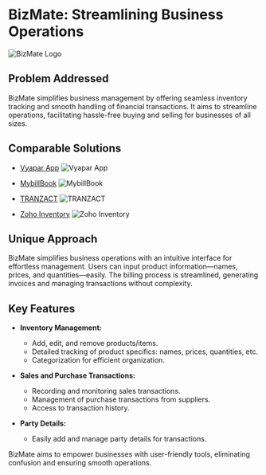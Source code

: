 # BizMate: Streamlining Business Operations

![BizMate Logo](https://github.com/prokrishpatel/full_stack/assets/99180924/803facb5-81bf-44df-add5-cdbc628e2721)

## Problem Addressed

BizMate simplifies business management by offering seamless inventory tracking and smooth handling of financial transactions. It aims to streamline operations, facilitating hassle-free buying and selling for businesses of all sizes.

## Comparable Solutions

- [Vyapar App](https://vyaparapp.in/)
  ![Vyapar App](https://github.com/prokrishpatel/full_stack/assets/99180924/c9d94d5e-68e0-4107-b450-48f8dbe8843d)

- [MybillBook](https://mybillbook.in/)
  ![MybillBook](https://github.com/prokrishpatel/full_stack/assets/99180924/6ef94d39-468f-4c07-8d47-1d48b32de249)

- [TRANZACT](https://resource.letstranzact.com/)
  ![TRANZACT](https://github.com/prokrishpatel/full_stack/assets/99180924/b8ca522b-8cd3-4138-be6a-10a995b09837)

- [Zoho Inventory](https://www.zoho.com/in/inventory/)
  ![Zoho Inventory](https://github.com/prokrishpatel/full_stack/assets/99180924/674e00c4-8333-47a3-996a-4ac6dbdccbc7)

## Unique Approach

BizMate simplifies business operations with an intuitive interface for effortless management. Users can input product information—names, prices, and quantities—easily. The billing process is streamlined, generating invoices and managing transactions without complexity.

## Key Features

- **Inventory Management:**
  - Add, edit, and remove products/items.
  - Detailed tracking of product specifics: names, prices, quantities, etc.
  - Categorization for efficient organization.

- **Sales and Purchase Transactions:**
  - Recording and monitoring sales transactions.
  - Management of purchase transactions from suppliers.
  - Access to transaction history.

- **Party Details:**
  - Easily add and manage party details for transactions.

BizMate aims to empower businesses with user-friendly tools, eliminating confusion and ensuring smooth operations.
